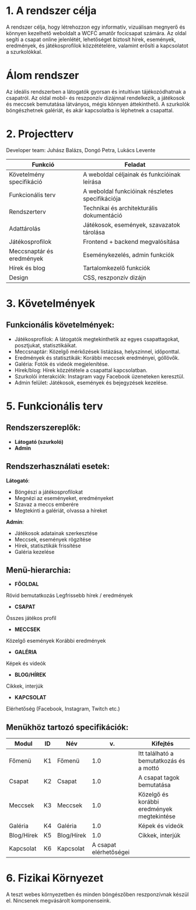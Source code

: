 # 1. A rendszer célja
A rendszer célja, hogy létrehozzon egy informatív, vizuálisan megnyerő és könnyen kezelhető weboldalt a WCFC amatőr focicsapat számára. Az oldal segíti a csapat online jelenlétét, lehetőséget biztosít hírek, események, eredmények, és játékosprofilok közzétételére, valamint erősíti a kapcsolatot a szurkolókkal.

# Álom rendszer
Az ideális rendszerben a látogatók gyorsan és intuitívan tájékozódhatnak a csapatról. Az oldal mobil- és reszponzív dizájnnal rendelkezik, a játékosok és meccsek bemutatása látványos, mégis könnyen áttekinthető. A szurkolók böngészhetnek galériát, és akár kapcsolatba is léphetnek a csapattal.

# 2. Projectterv
Developer team: Juhász Balázs, Dongó Petra, Lukács Levente

| Funkció                   | Feladat                                         |
| ------------------------- | ----------------------------------------------- |
| Követelmény specifikáció  | A weboldal céljainak és funkcióinak leírása     |
| Funkcionális terv         | A weboldal funkcióinak részletes specifikációja |
| Rendszerterv              | Technikai és architekturális dokumentáció       |
| Adattárolás               | Játékosok, események, szavazatok tárolása       |
| Játékosprofilok           | Frontend + backend megvalósítása                |
| Meccsnaptár és eredmények | Eseménykezelés, admin funkciók                  |
| Hírek és blog             | Tartalomkezelő funkciók                         |
| Design                    | CSS, reszponzív dizájn                          |

# 3. Követelmények
## Funkcionális követelmények:

- Játékosprofilok: A látogatók megtekinthetik az egyes csapattagokat, posztjukat, statisztikáikat.
- Meccsnaptár: Közelgő mérkőzések listázása, helyszínnel, időponttal.
- Eredmények és statisztikák: Korábbi meccsek eredményei, góllövők.
- Galéria: Fotók és videók megjelenítése.
- Hírek/blog: Hírek közzététele a csapattal kapcsolatban.
- Szurkolói interakciók: Instagram vagy Facebook üzeneteken keresztül.
- Admin felület: Játékosok, események és bejegyzések kezelése.

# 5. Funkcionális terv
## Rendszerszereplők:
- **Látogató (szurkoló)**
- **Admin**

## Rendszerhasználati esetek:
**Látogató**:

- Böngészi a játékosprofilokat
- Megnézi az eseményeket, eredményeket
- Szavaz a meccs emberére
- Megtekinti a galériát, olvassa a híreket

**Admin**:

- Játékosok adatainak szerkesztése
- Meccsek, események rögzítése
- Hírek, statisztikák frissítése
- Galéria kezelése

## Menü-hierarchia:
- **FŐOLDAL**

Rövid bemutatkozás
Legfrissebb hírek / eredmények

- **CSAPAT**

Összes játékos profil

- **MECCSEK**

Közelgő események
Korábbi eredmények

- **GALÉRIA**

Képek és videók

- **BLOG/HÍREK**

Cikkek, interjúk

- **KAPCSOLAT**

Elérhetőség (Facebook, Instagram, Twitch etc.)

## Menükhöz tartozó specifikációk:
| Modul | ID | Név | v. | Kifejtés |
|---|---|---|---|---|
| Főmenü | K1 | Főmenü | 1.0 | Itt található a bemutatkozás és a mottó |
| Csapat | K2 | Csapat | 1.0 | A csapat tagok bemutatása |
| Meccsek | K3 | Meccsek | 1.0 | Közelgő és korábbi eredmények megtekintése |
| Galéria | K4 | Galéria | 1.0 | Képek és videók |
| Blog/Hírek | K5 | Blog/Hírek | 1.0 | Cikkek, interjúk | 
| Kapcsolat | K6 | Kapcsolat | A csapat elérhetőségei |

# 6. Fizikai Környezet

A teszt webes környezetben és minden böngészőben reszponzívnak készül el.
Nincsenek megvásárolt komponenseink.

